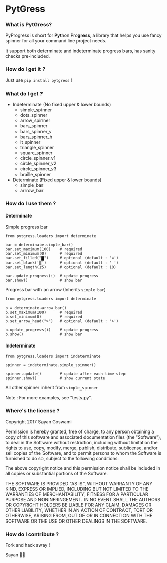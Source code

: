 # PytGress

### What is PytGress?

PyProgress is short for **Pyt**hon Pro**gress**, a library that helps you use fancy spinner for all your command line project needs.

It support both determinate and indeterminate progress bars, has sanity checks pre-included.

### How do I get it ?

Just use `pip install pytgress` !

### What do I get ?

- Indeterminate (No fixed upper & lower bounds)
    + simple_spinner
    + dots_spinner
    + arrow_spinner
    + bars_spinner
    + bars_spinner_v
    + bars_spinner_h
    + lt_spinner
    + triangle_spinner
    + square_spinner
    + circle_spinner_v1
    + circle_spinner_v2
    + circle_spinner_v3
    + braille_spinner
- Determinate (Fixed upper & lower bounds)
    + simple_bar
    + arrrow_bar

### How do I use them ?

#### Determinate

Simple progress bar

    from pytgress.loaders import determinate
    
    bar = determinate.simple_bar() 
    bar.set_maximum(100)    # required
    bar.set_minimum(0)      # required
    bar.set_filled("▇")     # optional (default : '=')
    bar.set_blank('▒')      # optional (default : ' ')
    bar.set_length(15)      # optional (default : 10)
    
    bar.update_progress(i)  # update progress
    bar.show()              # show bar

Progress bar with an arrow (Inherits `simple_bar`)

    from pytgress.loaders import determinate
    
    b = determinate.arrow_bar()
    b.set_maximum(100)      # required
    b.set_minimum(0)        # required
    b.set_arrow_head(">")   # optional (default : '>')
    
    b.update_progress(i)    # update progress
    b.show()                # show bar


#### Indeterminate

    from pytgress.loaders import indeterminate

    spinner = indeterminate.simple_spinner()
    
    spinner.update()        # update after each time-step
    spinner.show()          # show current state

All other spinner inherit from `simple_spinner`

Note : For more examples, see "tests.py".


### Where's the license ?

Copyright 2017 Sayan Goswami

Permission is hereby granted, free of charge, to any person obtaining a copy of this software and associated documentation files (the "Software"), to deal in the Software without restriction, including without limitation the rights to use, copy, modify, merge, publish, distribute, sublicense, and/or sell copies of the Software, and to permit persons to whom the Software is furnished to do so, subject to the following conditions:

The above copyright notice and this permission notice shall be included in all copies or substantial portions of the Software.

THE SOFTWARE IS PROVIDED "AS IS", WITHOUT WARRANTY OF ANY KIND, EXPRESS OR IMPLIED, INCLUDING BUT NOT LIMITED TO THE WARRANTIES OF MERCHANTABILITY, FITNESS FOR A PARTICULAR PURPOSE AND NONINFRINGEMENT. IN NO EVENT SHALL THE AUTHORS OR COPYRIGHT HOLDERS BE LIABLE FOR ANY CLAIM, DAMAGES OR OTHER LIABILITY, WHETHER IN AN ACTION OF CONTRACT, TORT OR OTHERWISE, ARISING FROM, OUT OF OR IN CONNECTION WITH THE SOFTWARE OR THE USE OR OTHER DEALINGS IN THE SOFTWARE.


### How do I contribute ?

Fork and hack away !



Sayan   ✌🏼

